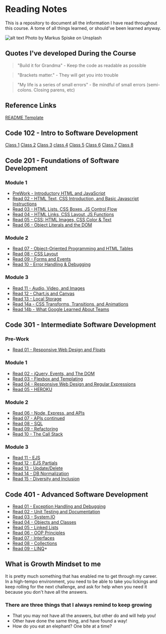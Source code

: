 # Reading Notes

This is a repository to document all the information I have read throughout this course.  A tome of all things learned, or should've been learned anyway.

![alt text](https://images.unsplash.com/photo-1526374965328-7f61d4dc18c5?ixid=MXwxMjA3fDB8MHxzZWFyY2h8MTJ8fGNvZGluZ3xlbnwwfHwwfA%3D%3D&ixlib=rb-1.2.1&auto=format&fit=crop&w=400&q=60 "Ghostbusters")
Photo by Markus Spiske on Unsplash

## Quotes I've developed During the Course

> "Build it for Grandma" - Keep the code as readable as possible

> "Brackets matter."  - They will get you into trouble

> "My life is a series of small errors" - Be mindful of small errors (semi-colons.  Closing parens, etc)

## Reference Links


[README Template](/Code-401/example-readme.md)

## Code 102 - Intro to Software Development

[Class 1](/Code-102/DAY1.md)
[Class 2](/Code-102/README.md)
[Class 3](/Code-102/git-revisions.md)
[class 4](/Code-102/HTML-structure.md)
[Class 5](/Code-102/css-color.md)
[Class 6](/Code-102/jsStuff.md)
[Class 7](/Code-102/jsProgramming.md)
[Class 8](/Code-102/opsAndLoops.md)

## Code 201 - Foundations of Software Development

### Module 1

+ [PreWork - Introductory HTML and JavaScript](/Code-201/prework.md)
+ [Read 02 - HTML Text, CSS Introduction, and Basic Javascript Instructions](/Code-201/class-02.md)
+ [Read 03 - HTML Lists. CSS Boxes, JS Control Flow](/Code-201/class-03.md)
+ [Read 04 - HTML Links, CSS Layout, JS Functions](/Code-201/class-04.md)
+ [Read 05 - CSS: HTML Images, CSS Color & Text](/Code-201/class-05.md)
+ [Read 06 - Object Literals and the DOM](/Code-201/class-06.md)

### Module 2

+ [Read 07 - Object-Oriented Programming and HTML Tables](/Code-201/class-07.md)
+ [Read 08 - CSS Layout](/Code-201/class-08.md)
+ [Read 09 - Forms and Events](/Code-201/class-09.md)
+ [Read 10 - Error Handling & Debugging](/Code-201/class-10.md)

### Module 3

+ [Read 11 - Audio, Video, and Images](/Code-201/class-11.md)
+ [Read 12 - Chart.js and Canvas](/Code-201/class-12.md)
+ [Read 13 - Local Storage](/Code-201/class-13.md)
+ [Read 14a - CSS Transforms, Transitions, and Animations](/Code-201/class-14a.md)
+ [Read 14b - What Google Learned About Teams](/Code-201/class-14b.md)

## Code 301 - Intermediate Software Development

### Pre-Work

+ [Read 01 - Responsive Web Design and Floats](/Code-301/read-01.md)

### Module 1

+ [Read 02 - jQuery, Events, and The DOM](/Code-301/read-02.md)
+ [Read 03 - Flexbox and Templating](/Code-301/read-03.md)
+ [Read 04 - Responsive Web Design and Regular Expressions](/Code-301/read-04.md)
+ [Read 05 - HEROKU](/Code-301/read-05.md)

### Module 2

+ [Read 06 - Node, Express, and APIs](/Code-301/read-06.md)
+ [Read 07 - APIs continued](/Code301/read-07.md)
+ [Read 08 - SQL](/Code-301/read-08.md)
+ [Read 09 - Refactoring](/Code-301/read-09.md)
+ [Read 10 - The Call Stack](/Code-301/read-10.md)

### Module 3

+ [Read 11 - EJS](/Code-301/read-11.md)
+ [Read 12 - EJS Partials](/Code-301/read-12.md)
+ [Read 13 - Update/Delete](/Code-301/read-13.md)
+ [Read 14 - DB Normalization](/Code-301/read-14.md)
+ [Read 15 - Diversity and Inclusion](/Code-301/read-15.md)

## Code 401 - Advanced Software Development

+ [Read 01 - Exception Handling and Debugging](/Code-401/read-01.md)
+ [Read 02 - Unit Testing and Documentation](/Code-401/read-02.md)
+ [Read 03 - System.IO](/Code-401/read-03.md)
+ [Read 04 - Objects and Classes](/Code-401/read-04.md)
+ [Read 05 - Linked Lists](/Code-401/read-05.md)
+ [Read 06 - OOP Principles](/Code-401/read-06.md)
+ [Read 07 - Interfaces](/Code-401/read-07.md)
+ [Read 08 - Collections](/Code-401/read-08.md)
+ [Read 09 - LINQ](/Code-401/read-09.md)+ 

## What is Growth Mindset to me

It is pretty much something that has enabled me to get through my career.  In a high-tempo environment, you need to be able to take you lickings and keep rolling for the next challenge, and ask for help when you need it because you don't have all the answers.

### There are three things that I always remind to keep growing

+ That you may not have all the answers, but other do and will help you!
+ Other have done the same thing, and have found a way!
+ How do you eat an elephant?  One bite at a time?

